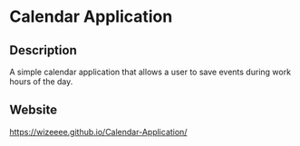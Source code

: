 # Calendar Application

## Description

A simple calendar application that allows a user to save events during work hours of the day.

## Website

https://wizeeee.github.io/Calendar-Application/
